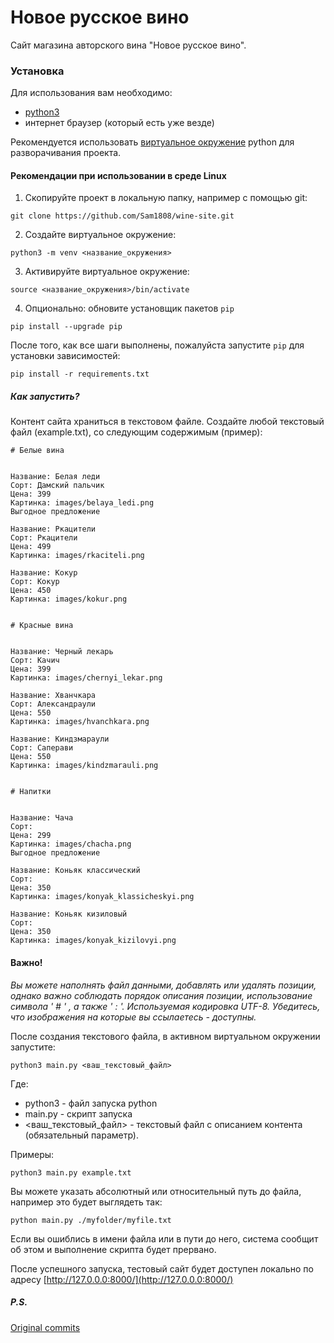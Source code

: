 # Новое русское вино

Сайт магазина авторского вина "Новое русское вино".

### Установка

Для использования вам необходимо:
- [python3](www.python.org)
- интернет браузер (который есть уже везде)

Рекомендуется использовать [виртуальное окружение](https://pythoner.name/documentation/tutorial/venv)
python для разворачивания проекта.

#### Рекомендации при использовании в среде Linux

1. Скопируйте проект в локальную папку, например с помощью git:

`git clone https://github.com/Sam1808/wine-site.git`

2. Создайте виртуальное окружение:

`python3 -m venv <название_окружения>`

3. Активируйте виртуальное окружение:

`source <название_окружения>/bin/activate`

4. Опционально: обновите установщик пакетов `pip`

`pip install --upgrade pip`

После того, как все шаги выполнены, пожалуйста запустите `pip` для установки зависимостей:

`pip install -r requirements.txt`

##### Как запустить?

Контент сайта храниться в текстовом файле.
Создайте любой текстовый файл (example.txt), со следующим содержимым (пример):

```
# Белые вина


Название: Белая леди
Сорт: Дамский пальчик
Цена: 399
Картинка: images/belaya_ledi.png
Выгодное предложение

Название: Ркацители
Сорт: Ркацители
Цена: 499
Картинка: images/rkaciteli.png

Название: Кокур
Сорт: Кокур
Цена: 450
Картинка: images/kokur.png


# Красные вина


Название: Черный лекарь
Сорт: Качич
Цена: 399
Картинка: images/chernyi_lekar.png

Название: Хванчкара
Сорт: Александраули
Цена: 550
Картинка: images/hvanchkara.png

Название: Киндзмараули
Сорт: Саперави
Цена: 550
Картинка: images/kindzmarauli.png


# Напитки


Название: Чача
Сорт:
Цена: 299
Картинка: images/chacha.png
Выгодное предложение

Название: Коньяк классический
Сорт:
Цена: 350
Картинка: images/konyak_klassicheskyi.png

Название: Коньяк кизиловый
Сорт:
Цена: 350
Картинка: images/konyak_kizilovyi.png

```

#### Важно!

*Вы можете наполнять файл данными, добавлять или удалять позиции,
однако важно соблюдать порядок описания позиции, использование символа ' # ' , а также ' : '.
 Используемая кодировка UTF-8. Убедитесь, что изображения на которые вы ссылаетесь - доступны.*

После создания текстового файла, в активном виртуальном окружении запустите:

`python3 main.py <ваш_текстовый_файл>`

Где:
- python3 - файл запуска python
- main.py - скрипт запуска
- <ваш_текстовый_файл> - текстовый файл с описанием контента (обязательный параметр).

Примеры:

`python3 main.py example.txt`

Вы можете указать абсолютный или относительный путь до файла, например это будет выглядеть так:

`python main.py ./myfolder/myfile.txt `

Если вы ошиблись в имени файла или в пути до него, система сообщит об этом и выполнение скрипта будет прервано.

После успешного запуска, тестовый сайт будет доступен локально по адресу [http://127.0.0.0:8000/](http://127.0.0.0:8000/)

##### P.S.

[Original commits](https://github.com/Sam1808/site-layout/commits/master/wine)